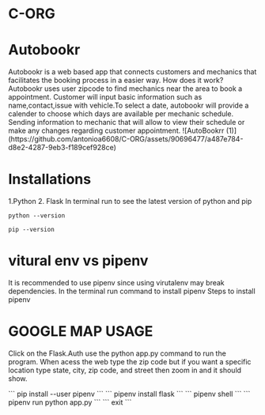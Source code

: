 # C-ORG 

<h1>Autobookr</h1>
<p> Autobookr is a web based app that connects customers and mechanics that facilitates the booking process in a easier way. How does it work?
Autobookr uses user zipcode to find mechanics near the area to book a appointment. Customer will input basic information such as name,contact,issue with vehicle.To select a date, autobookr will provide a calender to choose which days are available per mechanic schedule. Sending information to mechanic that will allow to view their schedule or make any changes regarding customer appointment.
![AutoBookrr (1)](https://github.com/antonioa6608/C-ORG/assets/90696477/a487e784-d8e2-4287-9eb3-f189cef928ce)

</p>

<h1>Installations</h1>
<p> 1.Python
2. Flask
In terminal run to see the latest version of python and pip </p>

```
python --version
```
```
pip --version 
```



<h1>vitural env vs pipenv </h1>
<p> It is recommended to use pipenv since using virutalenv may break dependencies. 
  In the terminal run command to install pipenv 
  Steps to install pipenv
</p>

<h1> GOOGLE MAP USAGE</h1>
<p> Click on the Flask.Auth use the python app.py command to run the program. When acess the web type the zip code but if you want a specific location type state, city, zip code, and street then zoom in and it should show.  </p>
```
pip install --user pipenv 
```
```
pipenv install flask 
```
```
pipenv shell 
```
```
pipenv run python app.py 
```
```
exit
```


